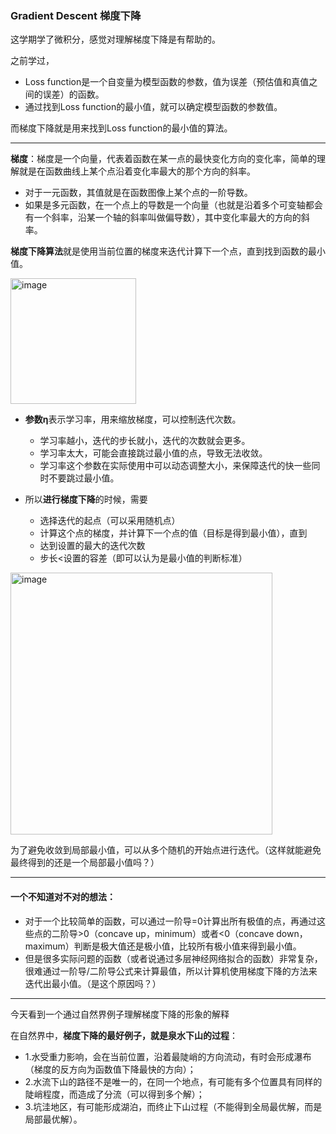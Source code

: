 ### Gradient Descent 梯度下降

这学期学了微积分，感觉对理解梯度下降是有帮助的。

之前学过，
- Loss function是一个自变量为模型函数的参数，值为误差（预估值和真值之间的误差）的函数。
- 通过找到Loss function的最小值，就可以确定模型函数的参数值。

而梯度下降就是用来找到Loss function的最小值的算法。

***

**梯度**：梯度是一个向量，代表着函数在某一点的最快变化方向的变化率，简单的理解就是在函数曲线上某个点沿着变化率最大的那个方向的斜率。
-  对于一元函数，其值就是在函数图像上某个点的一阶导数。
-  如果是多元函数，在一个点上的导数是一个向量（也就是沿着多个可变轴都会有一个斜率，沿某一个轴的斜率叫做偏导数），其中变化率最大的方向的斜率。

**梯度下降算法**就是使用当前位置的梯度来迭代计算下一个点，直到找到函数的最小值。

  <img width="201" alt="image" src="https://github.com/MaxGYX/Road2Next/assets/158791943/6e7055c5-3593-469e-8172-84a03b143186">

  -  **参数η**表示学习率，用来缩放梯度，可以控制迭代次数。
     -  学习率越小，迭代的步长就小，迭代的次数就会更多。
     -  学习率太大，可能会直接跳过最小值的点，导致无法收敛。
     -  学习率这个参数在实际使用中可以动态调整大小，来保障迭代的快一些同时不要跳过最小值。

  -  所以**进行梯度下降**的时候，需要
     -  选择迭代的起点（可以采用随机点）
     -  计算这个点的梯度，并计算下一个点的值（目标是得到最小值），直到
       - 达到设置的最大的迭代次数
       - 步长<设置的容差（即可以认为是最小值的判断标准）

  <img width="419" alt="image" src="https://github.com/MaxGYX/Road2Next/assets/158791943/54c73178-0bd8-4022-be10-1dac4ee1c08a">  

  为了避免收敛到局部最小值，可以从多个随机的开始点进行迭代。（这样就能避免最终得到的还是一个局部最小值吗？）

***

#### 一个不知道对不对的想法：
-  对于一个比较简单的函数，可以通过一阶导=0计算出所有极值的点，再通过这些点的二阶导>0（concave up，minimum）或者<0（concave down，maximum）判断是极大值还是极小值，比较所有极小值来得到最小值。
-  但是很多实际问题的函数（或者说通过多层神经网络拟合的函数）非常复杂，很难通过一阶导/二阶导公式来计算最值，所以计算机使用梯度下降的方法来迭代出最小值。（是这个原因吗？）
  
***
今天看到一个通过自然界例子理解梯度下降的形象的解释

在自然界中，**梯度下降的最好例子，就是泉水下山的过程**：
-  1.水受重力影响，会在当前位置，沿着最陡峭的方向流动，有时会形成瀑布（梯度的反方向为函数值下降最快的方向）；
-  2.水流下山的路径不是唯一的，在同一个地点，有可能有多个位置具有同样的陡峭程度，而造成了分流（可以得到多个解）；
-  3.坑洼地区，有可能形成湖泊，而终止下山过程（不能得到全局最优解，而是局部最优解）。


